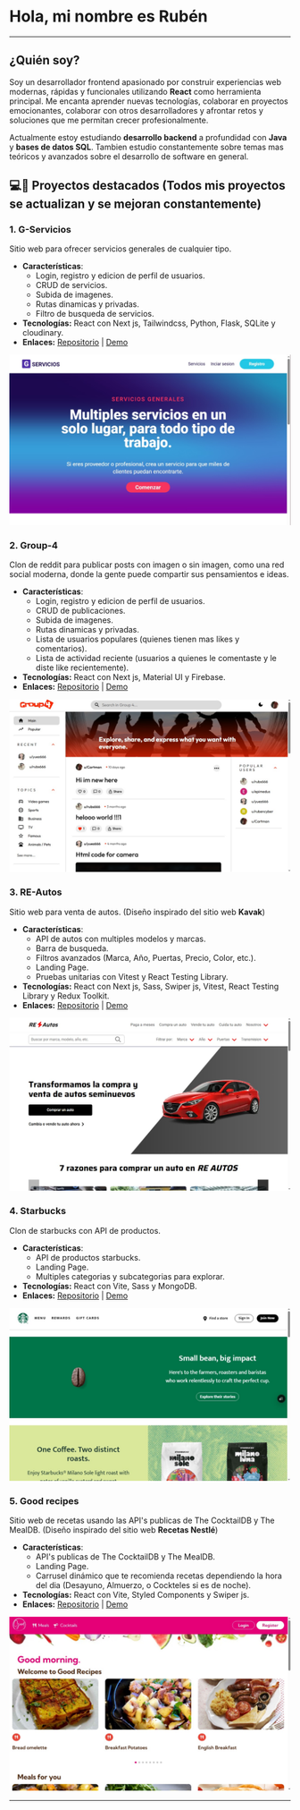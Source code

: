 # Hola, mi nombre es Rubén

---
## **¿Quién soy?**
Soy un desarrollador frontend apasionado por construir experiencias web modernas, rápidas y funcionales utilizando **React** como herramienta principal. Me encanta aprender nuevas tecnologías, colaborar en proyectos emocionantes, colaborar con otros desarrolladores y afrontar retos y soluciones que me permitan crecer profesionalmente.

Actualmente estoy estudiando **desarrollo backend** a profundidad con **Java** y **bases de datos SQL**. Tambien estudio constantemente sobre temas mas teóricos y avanzados sobre el desarrollo de software en general.

## 💻🚀 **Proyectos destacados** (Todos mis proyectos se actualizan y se mejoran constantemente)

### 1. **G-Servicios**
Sitio web para ofrecer servicios generales de cualquier tipo.

- **Características**:
    - Login, registro y edicion de perfil de usuarios.
    - CRUD de servicios.
    - Subida de imagenes.
    - Rutas dinamicas y privadas.
    - Filtro de busqueda de servicios.
- **Tecnologías:** React con Next js, Tailwindcss, Python, Flask, SQLite y cloudinary.
- **Enlaces:** [Repositorio](https://github.com/RubDev476/General-services) | [Demo](https://g-services.vercel.app/)

![Vista previa del proyecto](images/g-services.jpg)

### 2. **Group-4**
Clon de reddit para publicar posts con imagen o sin imagen, como una red social moderna, donde la gente puede compartir sus pensamientos e ideas.

- **Características**:
    - Login, registro y edicion de perfil de usuarios.
    - CRUD de publicaciones.
    - Subida de imagenes.
    - Rutas dinamicas y privadas.
    - Lista de usuarios populares (quienes tienen mas likes y comentarios).
    - Lista de actividad reciente (usuarios a quienes le comentaste y le diste like recientemente).
- **Tecnologías:** React con Next js, Material UI y Firebase.
- **Enlaces:** [Repositorio](https://github.com/RubDev476/Group-4) | [Demo](https://group-4-rho.vercel.app/)

![Vista previa del proyecto](images/group-4.jpg)

### 3. **RE-Autos**
Sitio web para venta de autos. (Diseño inspirado del sitio web **Kavak**)

- **Características**:
    - API de autos con multiples modelos y marcas.
    - Barra de busqueda.
    - Filtros avanzados (Marca, Año, Puertas, Precio, Color, etc.).
    - Landing Page.
    - Pruebas unitarias con Vitest y React Testing Library.
- **Tecnologías:** React con Next js, Sass, Swiper js, Vitest, React Testing Library y Redux Toolkit.
- **Enlaces:** [Repositorio](https://github.com/RubDev476/RE-Cars) | [Demo](https://re-cars.vercel.app/)

![Vista previa del proyecto](images/re-cars.jpg)

### 4. **Starbucks**
Clon de starbucks con API de productos.

- **Características**:
    - API de productos starbucks.
    - Landing Page.
    - Multiples categorias y subcategorias para explorar.
- **Tecnologías:** React con Vite, Sass y MongoDB.
- **Enlaces:** [Repositorio](https://github.com/RubDev476/starbucks-clone-api) | [Demo](https://starbucks-clone-amber.vercel.app/)

![Vista previa del proyecto](images/starbucks.jpg)

### 5. **Good recipes**
Sitio web de recetas usando las API's publicas de The CocktailDB y The MealDB. (Diseño inspirado del sitio web **Recetas Nestlé**)

- **Características**:
    - API's publicas de The CocktailDB y The MealDB.
    - Landing Page.
    - Carrusel dinámico que te recomienda recetas dependiendo la hora del dia (Desayuno, Almuerzo, o Cockteles si es de noche).
- **Tecnologías:** React con Vite, Styled Components y Swiper js.
- **Enlaces:** [Repositorio](https://github.com/RubDev476/Good-recipes) | [Demo](https://good-recipes-vert.vercel.app/)

![Vista previa del proyecto](images/good-recipes.jpg)

---